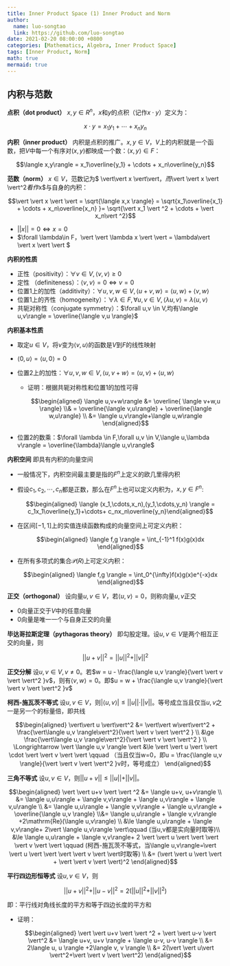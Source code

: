 ```yaml
---
title: Inner Product Space (1) Inner Product and Norm
author:
  name: luo-songtao
  link: https://github.com/luo-songtao
date: 2021-02-20 08:00:00 +0800
categories: [Mathematics, Algebra, Inner Product Space]
tags: [Inner Product, Norm]
math: true
mermaid: true
---
```


## 内积与范数

**点积（dot product）**	$x,y\in R^n$，$x$和$y$的点积（记作$x\cdot y$）定义为：

$$x\cdot y = x_1y_1 + \cdots + x_ny_n$$



**内积（inner product）**	内积是点积的推广。$x,y \in V$，$V$上的内积就是一个函数，把$V$中每一个有序对$(x,y)$都映成一个数：$\langle x,y\rangle \in F$：

$$\langle x,y\rangle = x_1\overline{y_1} + \cdots + x_n\overline{y_n}$$



**范数（norm）**	$x\in V$，范数记为$ \vert\vert x \vert\vert$，而$\vert \vert x \vert \vert^2$看作$x$与自身的内积：

$$\vert \vert x \vert \vert = \sqrt{\langle x,x \rangle} = \sqrt{x_1\overline{x_1} + \cdots + x_n\overline{x_n} }= \sqrt{\vert x_1 \vert ^2 + \cdots + \vert x_n\vert ^2}$$

- $\vert \vert x \vert \vert =0 \Leftrightarrow x = 0$
- $\forall \lambda\in F，\vert \vert \lambda x \vert \vert  = \lambda\vert \vert x \vert \vert $

**内积的性质**

- 正性（positivity）：$\forall v\in V,\langle v,v\rangle \ge 0$
- 定性 （definiteness）：$\langle v,v\rangle = 0 \Leftrightarrow v = 0$
- 位置1上的加性（additivity）：$\forall u,v,w\in V, \langle u+v,w\rangle = \langle u,w\rangle+\langle v,w\rangle$
- 位置1上的齐性（homogeneity）：$\forall \lambda \in F,\forall u,v \in V,\langle \lambda u,v\rangle = \lambda\langle u,v\rangle$
- 共轭对称性（conjugate symmetry）：$\forall u,v \in V,均有\langle u,v\rangle = \overline{\langle v,u \rangle}$



**内积基本性质**

- 取定$u\in V$，将$v$变为$\langle v,u \rangle$的函数是$V$到$F$的线性映射

- $\langle 0,u\rangle = \langle u,0 \rangle=0$

- 位置2上的加性：$\forall u,v,w\in V, \langle u,v+w\rangle = \langle u,v\rangle+\langle u,w\rangle$

  - 证明：根据共轭对称性和位置1的加性可得

    $$\begin{aligned}  \langle u,v+w\rangle &= \overline{ \langle v+w,u \rangle} \\& = \overline{\langle v,u\rangle} + \overline{\langle w,u\rangle} \\ &= \langle u,v\rangle+\langle u,w\rangle \end{aligned}$$

- 位置2的数乘：$\forall \lambda \in F,\forall u,v \in V,\langle u,\lambda v\rangle = \overline{\lambda}\langle u,v\rangle$



**内积空间**	即具有内积的向量空间

- 一般情况下，内积空间最主要是指的$F^n$上定义的欧几里得内积

- 假设$c_1,c_2,\cdots,c_n$都是正数，那么在$F^n$上也可以定义内积为，$x,y\in F^n$:

  $$\begin{aligned} \langle (x_1,\cdots,x_n),(y_1,\cdots,y_n) \rangle = c_1x_1\overline{y_1}+\cdots+ c_nx_n\overline{y_n}\end{aligned}$$

- 在区间$[-1,1]$上的实值连续函数构成的向量空间上可定义内积：

  $$\begin{aligned} \langle f,g \rangle = \int_{-1}^1 f(x)g(x)dx \end{aligned}$$

- 在所有多项式的集合$\mathcal{P}(R)$上可定义内积：

  $$\begin{aligned} \langle f,g \rangle = \int_0^{\infty}f(x)g(x)e^{-x}dx \end{aligned}$$



**正交（orthogonal）**	设向量$u,v \in V$，若$\langle u,v \rangle = 0$，则称向量$u,v$正交

- $0$向量正交于$V$中的任意向量
- $0$向量是唯一一个与自身正交的向量



**毕达哥拉斯定理（pythagoras theory）**	即勾股定理。设$u,v\in V$是两个相互正交的向量，则

$$\vert\vert u + v\vert\vert^2 = \vert\vert u \vert\vert^2 + \vert\vert v \vert\vert^2$$



**正交分解**	设$u,v \in V,v\neq 0$。若$w = u - \frac{\langle u,v \rangle}{\vert \vert v \vert \vert^2 }v$，则有$\langle v,w \rangle = 0$。即$u = w + \frac{\langle u,v \rangle}{\vert \vert v \vert \vert^2 }v$



**柯西-施瓦茨不等式**	设$u,v \in V$，则$\vert \langle u,v \rangle \vert  \le \vert \vert u \vert \vert \cdot \vert \vert v \vert \vert$。等号成立当且仅当$u,v$之一是另一个的标量倍，即共线

$$\begin{aligned} \vert\vert u \vert\vert^2 &= \vert\vert w\vert\vert^2 + \frac{\vert\langle u,v \rangle\vert^2}{\vert \vert v \vert \vert^2 } \\ &\ge  \frac{\vert\langle u,v \rangle\vert^2}{\vert \vert v \vert \vert^2 } \\ \Longrightarrow \vert \langle u,v \rangle \vert  &\le \vert \vert u \vert \vert \cdot \vert \vert v \vert \vert \qquad （当且仅当w=0，即u =  \frac{\langle u,v \rangle}{\vert \vert v \vert \vert^2 }v时，等号成立） \end{aligned}$$

**三角不等式**	设$u,v \in V$，则$\vert\vert u+v \vert \vert  \le \vert \vert u \vert \vert + \vert \vert v \vert \vert$。

$$\begin{aligned} \vert \vert u+v \vert \vert ^2 &= \langle u+v, u+v\rangle \\  &= \langle u,u\rangle + \langle v,v\rangle + \langle u,v\rangle + \langle v,u\rangle \\ &= \langle u,u\rangle + \langle v,v\rangle + \langle u,v\rangle + \overline{\langle u,v \rangle} \\&= \langle u,u\rangle + \langle v,v\rangle +2\mathrm{Re}(\langle u,v\rangle) \\ &\le \langle u,u\rangle + \langle v,v\rangle+ 2\vert \langle u,v\rangle \vert\qquad (当u,v都是实向量时取等)\\ &\le \langle u,u\rangle + \langle v,v\rangle+ 2 \vert \vert u \vert \vert \vert \vert v \vert \vert \qquad (柯西-施瓦茨不等式，当\langle u,v\rangle=\vert \vert u \vert \vert \vert \vert v \vert \vert时取等) \\ &=  (\vert \vert u \vert \vert + \vert \vert v \vert \vert)^2  \end{aligned}$$



**平行四边形恒等式**	设$u,v \in V$，则

$$\vert \vert u+v \vert \vert ^2 + \vert \vert u-v \vert \vert^2 = 2(\vert \vert u\vert \vert^2+\vert \vert v \vert \vert^2)$$

即：平行线对角线长度的平方和等于四边长度的平方和

- 证明：

  $$\begin{aligned} \vert \vert u+v \vert \vert ^2 + \vert \vert u-v \vert \vert^2 &= \langle u+v, u+v \rangle + \langle u-v, u-v \rangle \\ &= 2\langle u, u \rangle +2\langle v, v \rangle \\ &= 2(\vert \vert u\vert \vert^2+\vert \vert v \vert \vert^2)  \end{aligned}$$













